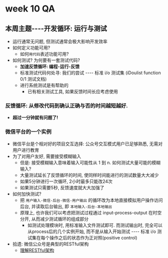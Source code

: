 # week 10 QA

## 本周主题----开发循环: 运行与测试
- 运行通常无问题, 但测试通常会极大影响开发效率
- 如何定义功能可用?
  - 如何`用代码`表述功能可用?
- 如何测试? 为何要有一套测试代码?
  - **加速反馈循环: 编程-运行-反馈**
  - 标准测试代码何处寻: 我们的尝试 ---- 标准 i/o 测试集 (iDoulist function 0/1 测试文档)
  - 进行系统测试是有帮助的
    - 已有相关测试工具, 如果反馈时间长应考虑使用
### 反馈循环: 从修改代码到确认正确与否的时间越短越好. 
- **超过一分钟就有问题了!**

### 微信平台的一个实例
- 微信平台是个相对好的项目交互选择: 公众号交互模式用户已足够熟悉, 无需对用户进行教育
- 为了对用户友好, 需要接受模糊输入
  - 但是: 接受模糊输入意味着输入可能性从 1 到 n. 如何测试大量可能的模糊输入?
  - 大量测试延长了反馈循环的时间, 使同样时间能进行的测试数量大大减少
  - 如果5分钟进行一次循环, 2小时最多只能改24次
  - 如果测试只需要5秒, 反馈速度就大大加强了
- 如何加快测试?
  - 把 `用户输入-微信-后台-微信-用户输出` 的循环改为本地直接模拟用户操作访问后台, 并读取后台输出, 即 `本地输入-后台-本地输出`
  - 原理上, 也许我们可以考虑把测试过程通过 input-process-output 在时空分开, 从而减少测试循环的组成部分
    - 如测试处理模块时, 用标准输入文件测试即可. 而测试输出时, 完全可以从process后的几个实例开始, 而不是从输入开始测试 ---- 标准 i/o 测试集在每个操作之后的状态作为正对照(positive control)
- 拾遗: 微信公众号是典型的RESTful架构
  - [理解RESTful架构](http://www.ruanyifeng.com/blog/2011/09/restful.html)

